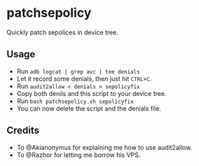 # patchsepolicy

Quickly patch sepolices in device tree.

## Usage

- Run `adb logcat | grep avc | tee denials`
- Let it record some denials, then just hit `CTRL+C`.
- Run `audit2allow < denials > sepolicyfix`
- Copy both denils and this script to your device tree.
- Run `bash patchsepolicy.sh sepolicyfix`
- You can now delete the script and the denials file.

## Credits

- To @Akianonymus for explaining me how to use audit2allow.
- To @Razhor for letting me borrow his VPS.

